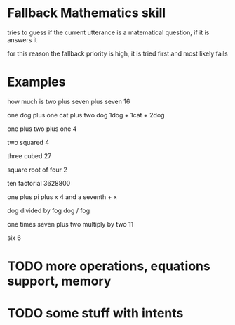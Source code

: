 # Fallback Mathematics skill

tries to guess if the current utterance is a matematical question, if it is
answers it

for this reason the fallback priority is high, it is tried first and most likely fails

# Examples

how much is two plus seven plus seven
16

one dog plus one cat plus two dog
1dog + 1cat + 2dog

one plus two plus one
4

two squared
4

three cubed
27

square root of four
2

ten factorial
3628800

one plus pi plus x
4 and a seventh + x

dog divided by fog
dog / fog

one times seven plus two multiply by two
11

six
6

# TODO more operations, equations support, memory
# TODO some stuff with intents